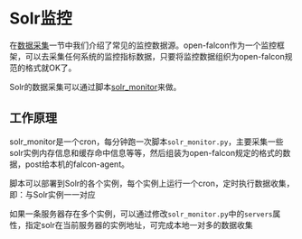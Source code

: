 # Solr监控

在[数据采集](../philosophy/data-collect.md)一节中我们介绍了常见的监控数据源。open-falcon作为一个监控框架，可以去采集任何系统的监控指标数据，只要将监控数据组织为open-falcon规范的格式就OK了。

Solr的数据采集可以通过脚本[solr_monitor](https://github.com/shanshouchen/falcon-scripts/tree/master/solr-monitor)来做。

## 工作原理

solr_monitor是一个cron，每分钟跑一次脚本```solr_monitor.py```，主要采集一些solr实例内存信息和缓存命中信息等等，然后组装为open-falcon规定的格式的数据，post给本机的falcon-agent。

脚本可以部署到Solr的各个实例，每个实例上运行一个cron，定时执行数据收集，即：与Solr实例一一对应

如果一条服务器存在多个实例，可以通过修改```solr_monitor.py```中的```servers```属性，指定solr在当前服务器的实例地址，可完成本地一对多的数据收集
